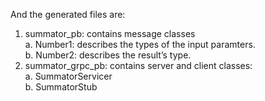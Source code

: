 
And the generated files are:

1.	summator_pb: contains message classes     
     a.	Number1: describes the types of the input paramters.     
     b.	Number2: describes the result’s type.     
2.	summator_grpc_pb: contains server and client classes:     
     a.	SummatorServicer     
     b.	SummatorStub 
